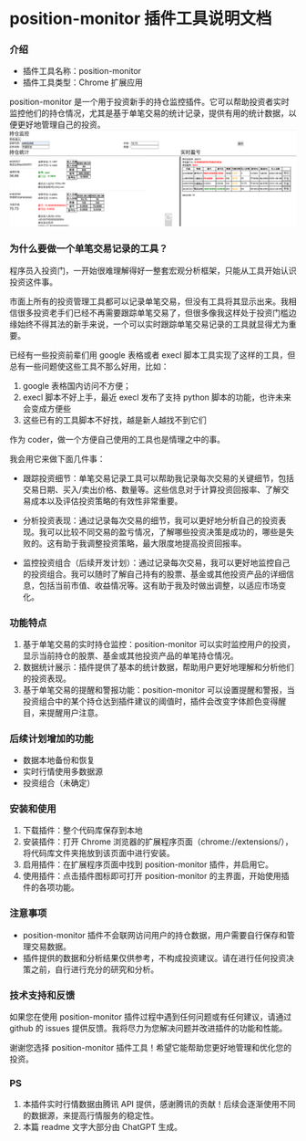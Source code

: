 # position-monitor 插件工具说明文档

### 介绍

- 插件工具名称：position-monitor
- 插件工具类型：Chrome 扩展应用

position-monitor 是一个用于投资新手的持仓监控插件。它可以帮助投资者实时监控他们的持仓情况，尤其是基于单笔交易的统计记录，提供有用的统计数据，以便更好地管理自己的投资。
![主页截图](/images/homepage.png)

### 为什么要做一个单笔交易记录的工具？

程序员入投资门，一开始很难理解得好一整套宏观分析框架，只能从工具开始认识投资这件事。

市面上所有的投资管理工具都可以记录单笔交易，但没有工具将其显示出来。我相信很多投资老手们已经不再需要跟踪单笔交易了，但很多像我这样处于投资门槛边缘始终不得其法的新手来说，一个可以实时跟踪单笔交易记录的工具就显得尤为重要。

已经有一些投资前辈们用 google 表格或者 execl 脚本工具实现了这样的工具，但总有一些问题使这些工具不那么好用，比如：

1. google 表格国内访问不方便；
2. execl 脚本不好上手，最近 execl 发布了支持 python 脚本的功能，也许未来会变成方便些
3. 这些已有的工具脚本不好找，越是新人越找不到它们

作为 coder，做一个方便自己使用的工具也是情理之中的事。

我会用它来做下面几件事：

- 跟踪投资细节：单笔交易记录工具可以帮助我记录每次交易的关键细节，包括交易日期、买入/卖出价格、数量等。这些信息对于计算投资回报率、了解交易成本以及评估投资策略的有效性非常重要。

- 分析投资表现：通过记录每次交易的细节，我可以更好地分析自己的投资表现。我可以比较不同交易的盈亏情况，了解哪些投资决策是成功的，哪些是失败的。这有助于我调整投资策略，最大限度地提高投资回报率。

- 监控投资组合（后续开发计划）：通过记录每次交易，我可以更好地监控自己的投资组合。我可以随时了解自己持有的股票、基金或其他投资产品的详细信息，包括当前市值、收益情况等。这有助于我及时做出调整，以适应市场变化。

### 功能特点

1. 基于单笔交易的实时持仓监控：position-monitor 可以实时监控用户的投资，显示当前持仓的股票、基金或其他投资产品的单笔持仓情况。
2. 数据统计展示：插件提供了基本的统计数据，帮助用户更好地理解和分析他们的投资表现。
3. 基于单笔交易的提醒和警报功能：position-monitor 可以设置提醒和警报，当投资组合中的某个持仓达到插件建议的阈值时，插件会改变字体颜色变得醒目，来提醒用户注意。

### 后续计划增加的功能

- 数据本地备份和恢复
- 实时行情使用多数据源
- 投资组合（未确定）

### 安装和使用

1. 下载插件：整个代码库保存到本地
2. 安装插件：打开 Chrome 浏览器的扩展程序页面（chrome://extensions/），将代码库文件夹拖放到该页面中进行安装。
3. 启用插件：在扩展程序页面中找到 position-monitor 插件，并启用它。
4. 使用插件：点击插件图标即可打开 position-monitor 的主界面，开始使用插件的各项功能。
<!-- 1. 下载插件文件：从 Chrome 应用商店或开发者官网下载 position-monitor 插件文件。
5. 安装插件：打开 Chrome 浏览器的扩展程序页面（chrome://extensions/），将插件文件拖放到该页面中进行安装。
6. 启用插件：在扩展程序页面中找到 position-monitor 插件，并启用它。
7. 使用插件：打开一个新的标签页，点击插件图标即可打开 position-monitor 的主界面，开始使用插件的各项功能。 -->

### 注意事项

- position-monitor 插件不会联网访问用户的持仓数据，用户需要自行保存和管理交易数据。
- 插件提供的数据和分析结果仅供参考，不构成投资建议。请在进行任何投资决策之前，自行进行充分的研究和分析。

### 技术支持和反馈

如果您在使用 position-monitor 插件过程中遇到任何问题或有任何建议，请通过 github 的 issues 提供反馈。我将尽力为您解决问题并改进插件的功能和性能。

谢谢您选择 position-monitor 插件工具！希望它能帮助您更好地管理和优化您的投资。

### PS

1. 本插件实时行情数据由腾讯 API 提供，感谢腾讯的贡献！后续会逐渐使用不同的数据源，来提高行情服务的稳定性。
2. 本篇 readme 文字大部分由 ChatGPT 生成。
